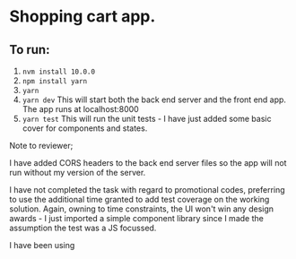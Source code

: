 # Shopping cart app.

## To run:

1. `nvm install 10.0.0`
2. `npm install yarn`
3. `yarn`
4. `yarn dev` This will start both the back end server and the front end app. The app runs at localhost:8000
5. `yarn test` This will run the unit tests - I have just added some basic cover for components and states.

Note to reviewer;

I have added CORS headers to the back end server files so the app will not run without my version of the server.

I have not completed the task with regard to promotional codes, preferring to use the additional time granted to add test coverage on the working solution. Again, owning to time constraints, the UI won't win any design awards - I just imported a simple component library since I made the assumption the test was a JS focussed.

I have been using 